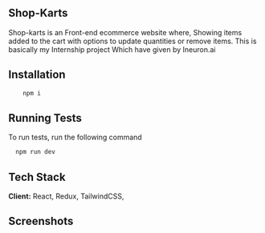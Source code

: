 ## Shop-Karts

Shop-karts is an Front-end ecommerce website where, Showing items added to the cart with options to update quantities or remove items. This is basically my Internship project Which have given by Ineuron.ai

## Installation

```bash
    npm i 

```
    
## Running Tests

To run tests, run the following command

```bash
  npm run dev
```


## Tech Stack

**Client:** React, Redux, TailwindCSS,



## Screenshots
